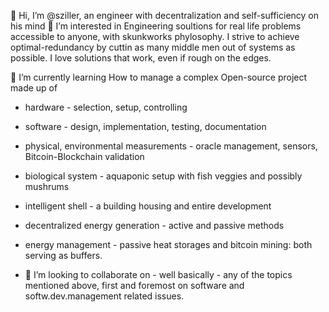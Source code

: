 👋 Hi, I’m @sziller, an engineer with decentralization and self-sufficiency on his mind 
👀 I’m interested in Engineering soultions for real life problems accessible to anyone, with skunkworks phylosophy.
I strive to achieve optimal-redundancy by cuttin as many middle men out of systems as possible.
I love solutions that work, even if rough on the edges.

🌱 I’m currently learning How to manage a complex Open-source project made up of
  * hardware - selection, setup, controlling
  * software - design, implementation, testing, documentation
  * physical, environmental measurements - oracle management, sensors, Bitcoin-Blockchain validation
  * biological system - aquaponic setup with fish veggies and possibly mushrums
  * intelligent shell - a building housing and entire development
  * decentralized energy generation - active and passive methods
  * energy management - passive heat storages and bitcoin mining: both serving as buffers.

* 💞️ I’m looking to collaborate on - well basically - any of the topics mentioned above, first and foremost on software and softw.dev.management related issues.

<!---
sziller/sziller is a ✨ special ✨ repository because its `README.md` (this file) appears on your GitHub profile.
You can click the Preview link to take a look at your changes.
--->
